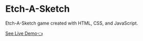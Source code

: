 # Etch-A-Sketch
Etch-A-Sketch game created with HTML, CSS, and JavaScript.

[See Live Demo👈](https://latumat.github.io/Project-Etch-A-Sketch/)
